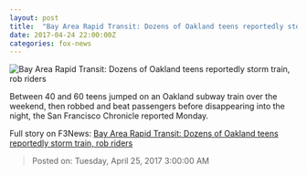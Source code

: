 ```yaml
---
layout: post
title:  "Bay Area Rapid Transit: Dozens of Oakland teens reportedly storm train, rob riders"
date: 2017-04-24 22:00:00Z
categories: fox-news
---
```


![Bay Area Rapid Transit: Dozens of Oakland teens reportedly storm train, rob riders](http://a57.foxnews.com/images.foxnews.com/content/fox-news/us/2017/04/24/bay-area-rapid-transit-dozens-oakland-teens-reportedly-storm-train-rob-riders/_jcr_content/par/featured-media/media-0.img.jpg/876/493/1493071041380.jpg?ve=1&tl=1)

Between 40 and 60 teens jumped on an Oakland subway train over the weekend, then robbed and beat passengers before disappearing into the night, the San Francisco Chronicle reported Monday.


Full story on F3News: [Bay Area Rapid Transit: Dozens of Oakland teens reportedly storm train, rob riders](http://www.f3nws.com/n/EVdnKF)

> Posted on: Tuesday, April 25, 2017 3:00:00 AM
